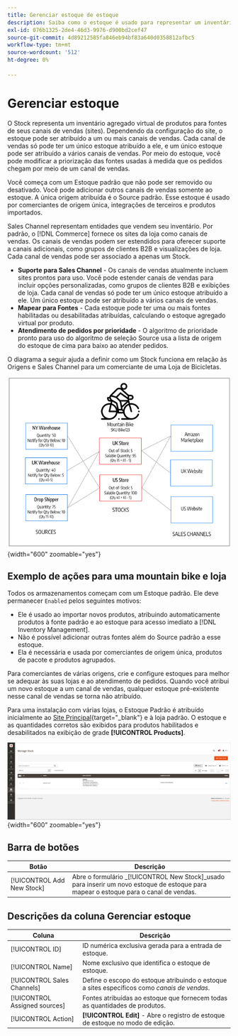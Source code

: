 ```yaml
---
title: Gerenciar estoque de estoque
description: Saiba como o estoque é usado para representar um inventário agregado virtual de produtos para fontes de seus canais de vendas.
exl-id: 076b1325-2de4-46d3-9976-d900bd2cef47
source-git-commit: 4d89212585fa846eb94bf83a640d0358812afbc5
workflow-type: tm+mt
source-wordcount: '512'
ht-degree: 0%

---
```


# Gerenciar estoque

O Stock representa um inventário agregado virtual de produtos para fontes de seus canais de vendas (sites). Dependendo da configuração do site, o estoque pode ser atribuído a um ou mais canais de vendas. Cada canal de vendas só pode ter um único estoque atribuído a ele, e um único estoque pode ser atribuído a vários canais de vendas. Por meio do estoque, você pode modificar a priorização das fontes usadas à medida que os pedidos chegam por meio de um canal de vendas.

Você começa com um Estoque padrão que não pode ser removido ou desativado. Você pode adicionar outros canais de vendas somente ao estoque. A única origem atribuída é o Source padrão. Esse estoque é usado por comerciantes de origem única, integrações de terceiros e produtos importados.

Sales Channel representam entidades que vendem seu inventário. Por padrão, o [!DNL Commerce] fornece os sites da loja como canais de vendas. Os canais de vendas podem ser estendidos para oferecer suporte a canais adicionais, como grupos de clientes B2B e visualizações de loja. Cada canal de vendas pode ser associado a apenas um Stock.

- **Suporte para Sales Channel** - Os canais de vendas atualmente incluem sites prontos para uso. Você pode estender canais de vendas para incluir opções personalizadas, como grupos de clientes B2B e exibições de loja. Cada canal de vendas só pode ter um único estoque atribuído a ele. Um único estoque pode ser atribuído a vários canais de vendas.
- **Mapear para Fontes** - Cada estoque pode ter uma ou mais fontes habilitadas ou desabilitadas atribuídas, calculando o estoque agregado virtual por produto.
- **Atendimento de pedidos por prioridade** - O algoritmo de prioridade pronto para uso do algoritmo de seleção Source usa a lista de origem do estoque de cima para baixo ao atender pedidos.

O diagrama a seguir ajuda a definir como um Stock funciona em relação às Origens e Sales Channel para um comerciante de uma Loja de Bicicletas.

![Diagrama para exemplo de ações para um armazenamento](assets/diagram-stock.png){width="600" zoomable="yes"}

## Exemplo de ações para uma mountain bike e loja

Todos os armazenamentos começam com um Estoque padrão. Ele deve permanecer `Enabled` pelos seguintes motivos:

- Ele é usado ao importar novos produtos, atribuindo automaticamente produtos à fonte padrão e ao estoque para acesso imediato a [!DNL Inventory Management].
- Não é possível adicionar outras fontes além do Source padrão a esse estoque.
- Ela é necessária e usada por comerciantes de origem única, produtos de pacote e produtos agrupados.

Para comerciantes de várias origens, crie e configure estoques para melhor se adequar às suas lojas e ao atendimento de pedidos. Quando você atribui um novo estoque a um canal de vendas, qualquer estoque pré-existente nesse canal de vendas se torna não atribuído.

Para uma instalação com várias lojas, o Estoque Padrão é atribuído inicialmente ao [Site Principal](../stores-purchase/stores.md#add-websites){target="_blank"} e à loja padrão. O estoque e as quantidades corretos são exibidos para produtos habilitados e desabilitados na exibição de grade **[!UICONTROL Products]**.

![Gerenciar Estoque](assets/inventory-stock.png){width="600" zoomable="yes"}

## Barra de botões

| Botão | Descrição |
|--|--|
| [!UICONTROL Add New Stock] | Abre o formulário _[!UICONTROL New Stock]_usado para inserir um novo estoque de estoque para mapear o estoque para o canal de vendas. |

## Descrições da coluna Gerenciar estoque

| Coluna | Descrição |
|--|--|
| [!UICONTROL ID] | ID numérica exclusiva gerada para a entrada de estoque. |
| [!UICONTROL Name] | Nome exclusivo que identifica o estoque de estoque. |
| [!UICONTROL Sales Channels] | Define o escopo do estoque atribuindo o estoque a sites específicos como _canais de vendas_. |
| [!UICONTROL Assigned sources] | Fontes atribuídas ao estoque que fornecem todas as quantidades de produtos. |
| [!UICONTROL Action] | **[!UICONTROL Edit]** - Abre o registro de estoque de estoque no modo de edição. |
